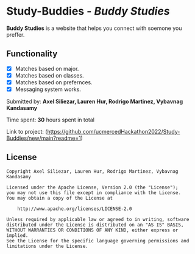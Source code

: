 # Study-Buddies  - *Buddy Studies*

**Buddy Studies** is a website that helps you connect with soemone you preffer. 

## Functionality
* [x] Matches based on major.
* [x] Matches based on classes. 
* [x] Matches based on prefernces. 
* [x] Messaging system works.

Submitted by: **Axel Siliezar, Lauren Hur, Rodrigo Martinez, Vybavnag Kandasamy**

Time spent: **30** hours spent in total

Link to project: (https://github.com/ucmercedHackathon2022/Study-Buddies/new/main?readme=1)

## License 

    Copyright Axel Siliezar, Lauren Hur, Rodrigo Martinez, Vybavnag Kandasamy

    Licensed under the Apache License, Version 2.0 (the "License");
    you may not use this file except in compliance with the License.
    You may obtain a copy of the License at

        http://www.apache.org/licenses/LICENSE-2.0

    Unless required by applicable law or agreed to in writing, software
    distributed under the License is distributed on an "AS IS" BASIS,
    WITHOUT WARRANTIES OR CONDITIONS OF ANY KIND, either express or implied.
    See the License for the specific language governing permissions and
    limitations under the License.
